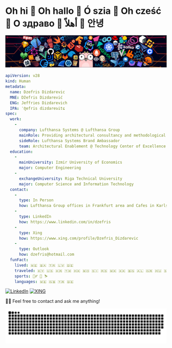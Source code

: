 # Oh hi 👋 Oh hallo 👋 Ó szia 👋 Oh cześć 👋 О здраво 👋 أهلاً 👋 안녕

![header-tech](./assets/header_tech.png)

```yaml
apiVersion: v28
kind: Human
metadata:
  name: Dzefris Dizdarevic
  MNE: Džefris Dizdarević
  ENG: Jeffries Dizdarevich
  IPA: ˈʤefris dizdareʋitɕ
spec:
  work:
    -
      company: Lufthansa Systems @ Lufthansa Group
      mainRole: Providing architectural consultancy and methodological guidance to all LSY teams
      sideRole: Lufthansa Systems Brand Ambassador
      team: Architectural Enablement @ Technology Center of Excellence
  education:
    -
      mainUniversity: Izmir University of Economics
      major: Computer Engineering
    -
      exchangeUniversity: Riga Technical University
      major: Computer Science and Information Technology
  contact:
    - 
      type: In Person
      how: Lufthansa Group offices in Frankfurt area and Cafes in Karlsruhe area
    - 
      type: LinkedIn
      how: https://www.linkedin.com/in/dzefris
    - 
      type: Xing
      how: https://www.xing.com/profile/Dzefris_Dizdarevic
    -
      type: Outlook
      how: dzefris@hotmail.com
  funFact:
    lived: 🇲🇪 🇧🇦 🇹🇷 🇱🇻 🇩🇪
    traveled: 🇰🇾 🇺🇸 🇰🇷 🇹🇼 🇭🇰 🇲🇴 🇸🇮 🇷🇸 🇲🇰 🇽🇰 🇧🇬 🇦🇱 🇬🇷 🇭🇺 🇸🇰 🇦🇹 🇨🇿 🇪🇪 🇱🇹 🇵🇱 🇫🇷 🇱🇮 🇨🇭 🇱🇺 🇧🇪 🇳🇱 🏴󠁧󠁢󠁥󠁮󠁧󠁿 🏴󠁧󠁢󠁷󠁬󠁳󠁿 🇩🇰 🇸🇪 🇮🇹 🇻🇦 🇳🇴 🇮🇪 🇮🇩 🇪🇸
    sports: 🚵‍♂️ 🎾 ⛷️
    languages: 🇲🇪 🇬🇧 🇹🇷 🇩🇪
```

[![LinkedIn](https://img.shields.io/badge/dzefris-%230077B5.svg?style=for-the-badge&logo=linkedin&logoColor=white)](https://www.linkedin.com/in/dzefris)
[![XING](https://img.shields.io/badge/dizdarevic-%23006567.svg?style=for-the-badge&logo=xing&logoColor=white)](https://www.xing.com/profile/Dzefris_Dizdarevic)

🙋‍♀️ Feel free to contact and ask me anything!

  <source media="(prefers-color-scheme: dark)" srcset="https://raw.githubusercontent.com/Dzefris/Dzefris/output/github-contribution-grid-snake-dark.svg">
  <source media="(prefers-color-scheme: light)" srcset="https://raw.githubusercontent.com/Dzefris/Dzefris/output/github-contribution-grid-snake.svg">
  <img alt="github contribution grid snake animation" src="https://raw.githubusercontent.com/Dzefris/Dzefris/output/github-contribution-grid-snake.svg">
</picture>
